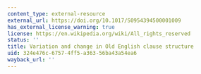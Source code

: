 ```yaml
---
content_type: external-resource
external_url: https://doi.org/10.1017/S0954394500001009
has_external_license_warning: true
license: https://en.wikipedia.org/wiki/All_rights_reserved
status: ''
title: Variation and change in Old English clause structure
uid: 324e476c-6757-4ff5-a363-56ba43a54ea6
wayback_url: ''
---
```

